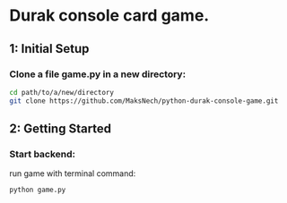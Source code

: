 # Durak console card game.

## 1: Initial Setup

### Clone a file game.py in a new directory:
```bash
cd path/to/a/new/directory
git clone https://github.com/MaksNech/python-durak-console-game.git
```

## 2: Getting Started

### Start backend:
run game with terminal command:
```bash
python game.py
```
